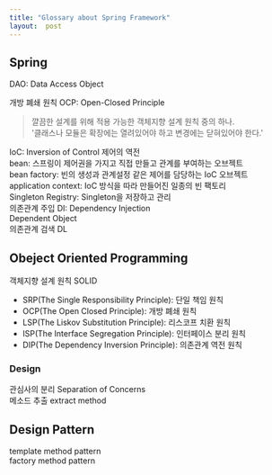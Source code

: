 ```yaml
---
title: "Glossary about Spring Framework"
layout:  post
---
```


## Spring 

DAO: Data Access Object  

개방 폐쇄 원칙 OCP: Open-Closed Principle  
> 꺌끔한 설계를 위해 적용 가능한 객체지향 설계 원칙 중의 하나.  
> '클래스나 모듈은 확장에는 열려있어야 하고 변경에는 닫혀있어야 한다.'  

IoC: Inversion of Control 제어의 역전  
bean: 스프링이 제어권을 가지고 직접 만들고 관계를 부여하는 오브젝트  
bean factory: 빈의 생성과 관계설정 같은 제어를 담당하는 IoC 오브젝트  
application context: IoC 방식을 따라 만들어진 일종의 빈 팩토리  
Singleton Registry: Singleton을 저장하고 관리  
의존관계 주입 DI: Dependency Injection  
Dependent Object   
의존관계 검색 DL  


## Obeject Oriented Programming

객체지향 설계 원칙 SOLID  
* SRP(The Single Responsibility Principle): 단일 책임 원칙  
* OCP(The Open Closed Principle): 개방 폐쇄 원칙  
* LSP(The Liskov Substitution Principle): 리스코프 치환 원칙  
* ISP(The Interface Segregation Principle): 인터페이스 분리 원칙  
* DIP(The Dependency Inversion Principle): 의존관계 역전 원칙  

### Design

관심사의 분리 Separation of Concerns  
메소드 추출 extract method  


## Design Pattern

template method pattern  
factory method pattern  


